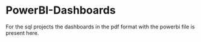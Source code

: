 # PowerBI-Dashboards
For the sql projects the dashboards in the pdf format with the powerbi file is present here.

